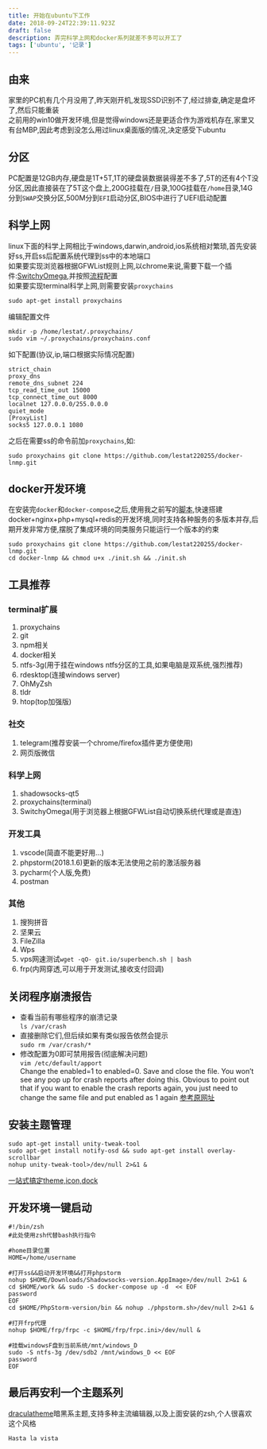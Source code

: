```yaml
---
title: 开始在ubuntu下工作
date: 2018-09-24T22:39:11.923Z
draft: false
description: 弄完科学上网和docker系列就差不多可以开工了
tags: ['ubuntu', '记录']
---
```


## 由来
家里的PC机有几个月没用了,昨天刚开机,发现SSD识别不了,经过排查,确定是盘坏了,然后只能重装  
之前用的win10做开发环境,但是觉得windows还是更适合作为游戏机存在,家里又有台MBP,因此考虑到没怎么用过linux桌面版的情况,决定感受下ubuntu

## 分区
PC配置是12GB内存,硬盘是1T+5T,1T的硬盘装数据装得差不多了,5T的还有4个T没分区,因此直接装在了5T这个盘上,200G挂载在`/`目录,100G挂载在`/home`目录,14G分到`SWAP`交换分区,500M分到`EFI`启动分区,BIOS中进行了UEFI启动配置

## 科学上网
linux下面的科学上网相比于windows,darwin,android,ios系统相对繁琐,首先安装好ss,开启ss后配置系统代理到ss中的本地端口  
如果要实现浏览器根据GFWList规则上网,以chrome来说,需要下载一个插件:[SwitchyOmega](https://chrome.google.com/webstore/detail/proxy-switchyomega/padekgcemlokbadohgkifijomclgjgif?hl=zh-CN),并按照[流程](https://github.com/FelisCatus/SwitchyOmega/wiki/GFWList)配置  
如果要实现terminal科学上网,则需要安装`proxychains`  
```shell
sudo apt-get install proxychains
```
编辑配置文件  
```shell
mkdir -p /home/lestat/.proxychains/
sudo vim ~/.proxychains/proxychains.conf
```
如下配置(协议,ip,端口根据实际情况配置)
```
strict_chain
proxy_dns
remote_dns_subnet 224
tcp_read_time_out 15000
tcp_connect_time_out 8000
localnet 127.0.0.0/255.0.0.0
quiet_mode
[ProxyList]
socks5 127.0.0.1 1080
```
之后在需要ss的命令前加`proxychains`,如:
```
sudo proxychains git clone https://github.com/lestat220255/docker-lnmp.git
```

## docker开发环境
在安装完`docker`和`docker-compose`之后,使用我之前写的[脚本](https://github.com/lestat220255/docker-lnmp),快速搭建docker+nginx+php+mysql+redis的开发环境,同时支持各种服务的多版本并存,后期开发非常方便,摆脱了集成环境的同类服务只能运行一个版本的约束
```
sudo proxychains git clone https://github.com/lestat220255/docker-lnmp.git
cd docker-lnmp && chmod u+x ./init.sh && ./init.sh
```

## 工具推荐
### terminal扩展
1. proxychains
2. git
3. npm相关
4. docker相关
5. ntfs-3g(用于挂在windows ntfs分区的工具,如果电脑是双系统,强烈推荐)
6. rdesktop(连接windows server)
7. OhMyZsh
8. tldr
9. htop(top加强版)

### 社交
1. telegram(推荐安装一个chrome/firefox插件更方便使用)
2. 网页版微信

### 科学上网
1. shadowsocks-qt5
2. proxychains(terminal)
3. SwitchyOmega(用于浏览器上根据GFWList自动切换系统代理或是直连)

### 开发工具
1. vscode(简直不能更好用...)
2. phpstorm(2018.1.6)更新的版本无法使用之前的激活服务器
3. pycharm(个人版,免费)
4. postman

### 其他
1. 搜狗拼音
2. 坚果云
3. FileZilla
4. Wps
5. vps网速测试`wget -qO- git.io/superbench.sh | bash`
6. frp(内网穿透,可以用于开发测试,接收支付回调)

## 关闭程序崩溃报告
* 查看当前有哪些程序的崩溃记录  
`ls /var/crash`
* 直接删除它们,但后续如果有类似报告依然会提示  
`sudo rm /var/crash/*`  
* 修改配置为0即可禁用报告(彻底解决问题)  
`vim /etc/default/apport`  
Change the enabled=1 to enabled=0. Save and close the file. You won’t see any pop up for crash reports after doing this. Obvious to point out that if you want to enable the crash reports again, you just need to change the same file and put enabled as 1 again
[参考原网址](https://itsfoss.com/how-to-fix-system-program-problem-detected-ubuntu/)

## 安装主题管理
```shell
sudo apt-get install unity-tweak-tool
sudo apt-get install notify-osd && sudo apt-get install overlay-scrollbar
nohup unity-tweak-tool>/dev/null 2>&1 &
```
[一站式搞定theme,icon,dock](https://www.gnome-look.org/)

## 开发环境一键启动
```shell
#!/bin/zsh
#此处使用zsh代替bash执行指令

#home目录位置
HOME=/home/username

#打开ss&&启动开发环境&&打开phpstorm
nohup $HOME/Downloads/Shadowsocks-version.AppImage>/dev/null 2>&1 &
cd $HOME/work && sudo -S docker-compose up -d  << EOF 
password
EOF
cd $HOME/PhpStorm-version/bin && nohup ./phpstorm.sh>/dev/null 2>&1 &

#打开frp代理
nohup $HOME/frp/frpc -c $HOME/frp/frpc.ini>/dev/null &

#挂载windowsF盘到当前系统/mnt/windows_D
sudo -S ntfs-3g /dev/sdb2 /mnt/windows_D << EOF 
password
EOF
```

## 最后再安利一个主题系列
[draculatheme](https://draculatheme.com/)暗黑系主题,支持多种主流编辑器,以及上面安装的zsh,个人很喜欢这个风格

```
Hasta la vista
```